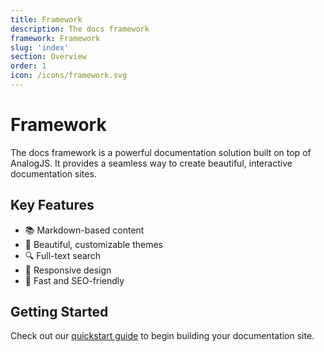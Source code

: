 ```yaml
---
title: Framework
description: The docs framework
framework: Framework
slug: 'index'
section: Overview
order: 1
icon: /icons/framework.svg
---
```


# Framework

The docs framework is a powerful documentation solution built on top of AnalogJS. It provides a seamless way to create beautiful, interactive documentation sites.

## Key Features

- 📚 Markdown-based content
- 🎨 Beautiful, customizable themes
- 🔍 Full-text search
- 📱 Responsive design
- 🚀 Fast and SEO-friendly

## Getting Started

Check out our [quickstart guide](/docs/framework/quickstart) to begin building your documentation site.

